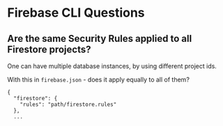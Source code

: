 # Firebase CLI Questions

## Are the same Security Rules applied to all Firestore projects?

One can have multiple database instances, by using different project ids.

With this in `firebase.json` - does it apply equally to all of them?

```
{
  "firestore": {
    "rules": "path/firestore.rules"
  },
  ...
```
